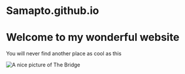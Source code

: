 # Samapto.github.io

<!doctype html>
<html>
    <head>
        <meta charset="utf-8">
        <title>My wonderful website</title>
        <link rel="stylesheet" href="css/style.css">
    </head>
    <body>
        <h1>Welcome to my wonderful website</h1>
        <p>You will never find another place as cool as this</p>
        <p><img src="img/bridge.jpg" alt="A nice picture of The Bridge"/></p>
    </body>
</html>

